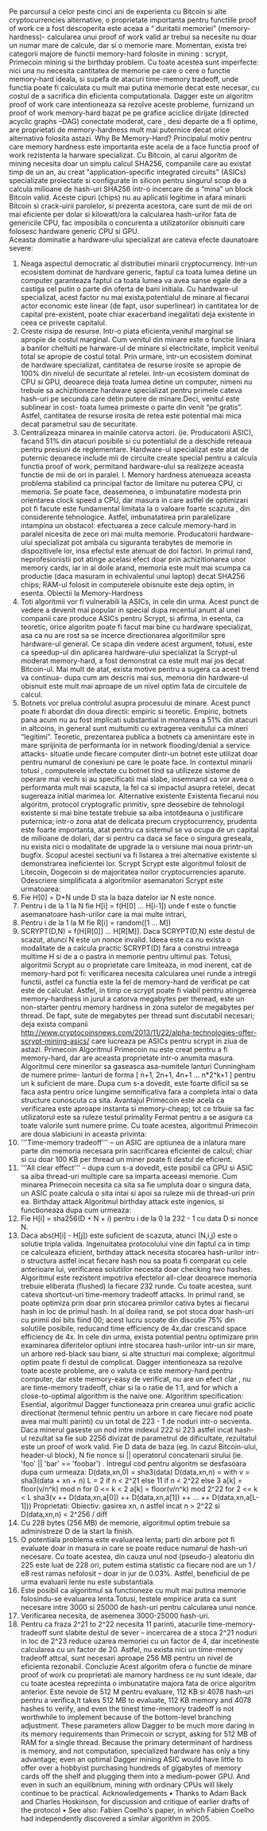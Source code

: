 
Pe parcursul a celor peste cinci ani de experienta cu Bitcoin si alte cryptocurrencies alternative, o proprietate importanta pentru functiile proof of work ce a fost descoperita este aceaa a “ duritatii memoriei” (memory-hardness)- calcularea unui proof of work valid ar trebui sa necesite nu doar un numar mare de calcule, dar si o memorie mare. Momentan, exista trei categorii majore de functii memory-hard folosite in mining : scrypt, Primecoin mining si the birthday problem. Cu toate acestea sunt imperfecte: nici una nu necesita cantitatea de memorie pe care o cere o functie memory-hard ideala, si supefa de atacuri time-memory tradeoff, unde functia poate fi calculata cu mult mai putina memorie decat este necesar, cu costul de a sacrifica din eficienta computationala. 
Dagger este un algoritm proof of work care intentioneaza sa rezolve aceste probleme, furnizand un proof of work memory-hard bazat pe pe grafice aciclice dirijate (directed acyclic graphs –DAG) conectate moderat, care , desi departe de a fi optime, are proprietati de memory-hardness mult mai puternice decat orice alternativa folosita astazi.
Why Be Memory-Hard?
Principalul motiv pentru care memory hardness este importanta este acela de a face functia proof of work rezistenta la harware specializat. Cu Bitcoin, al carui algoritm de mining necesita doar un simplu calcul SHA256, companiile care au existat timp de un an, au creat "application-specific integrated circuits" (ASICs) specializate proiectate si configurate in silicon pentru singurul scop de a calcula milioane de hash-uri SHA256 intr-o incercare de a “mina” un block Bitcoin valid. Aceste cipuri (chips) nu au aplicatii legitime in afara minarii Bitcoin si crack-uirii parolelor, si prezenta acestora, care sunt de mii de ori mai eficiente per dolar si kilowatt/ora la calcularea hash-urilor fata de genericile CPU, fac imposibila o concurenta a utilizatorilor obisnuiti care folosesc hardware generic CPU si GPU.  
Aceasta dominatie a hardware-ului specializat are cateva efecte daunatoare severe:
1.	Neaga aspectul democratic al distributiei minarii cryptocurrency. Intr-un ecosistem dominat de hardvare generic, faptul ca toata lumea detine un computer garanteaza faptul ca toata lumea va avea sanse egale de a castiga cel putin o parte din oferta de bani initiala. Cu hardware-ul specializat, acest factor nu mai exista;potentialul de minare al fiecarui actor economic este linear (de fapt, usor superlinear) in cantitatea lor de capital pre-existent, poate chiar exacerband inegalitati deja existente in ceea ce priveste capitalul. 
2.	Creste risipa de resurse. Intr-o piata eficienta,venitul marginal se apropie de costul marginal. Cum venitul din minare este o functie liniara a banilor cheltuiti pe harware-ul de minare si electricitate, implicit venitul total se apropie de costul total. Prin urmare, intr-un ecosistem dominat de hardware specializat, cantitatea de resurse irosite se apropie de 100% din nivelul de securitate al retelei. Intr-un ecosistem dominat de CPU si GPU, deoarece deja toata lumea detine un computer, nimeni nu trebuie sa achizitioneze hardware specializat pentru primele  cateva hash-uri pe secunda care detin putere de minare.Deci, venitul este sublinear in cost- toata lumea primeste o parte din venit “pe gratis”. Astfel, cantitatea de resurse irosita de retea este potential mai mica decat parametrul sau de securitate. 
3.	Centralizeaza minarea in mainile catorva actori. (ie. Producatorii ASIC), facand 51% din atacuri posibile si cu potentialul de a deschide reteaua pentru presiuni de reglementare.
Hardware-ul specializat este atat de puternic deoarece include mii de circuite create special pentru a calcula functia proof of work, permitand hardware-ului sa realizeze aceasta functie de mii de ori in paralel. l. Memory hardness atenueaza aceasta problema stabilind ca principal factor de limitare nu puterea CPU, ci memoria. Se poate face, deasemenea, o imbunatatire modesta prin orientarea clock speed a CPU, dar masura in care astfel de optimizari pot fi facute este fundamental limitata la o valoare foarte scazuta , din considerente tehnologice. Astfel, imbunatatirea prin paralelizare intampina un obstacol: efectuarea a zece calcule memory-hard in paralel nicesita de zece ori mai multa memorie. Producatorii hardware-ului specializat pot ambala cu siguranta terabytes de memorie in dispozitivele lor, insa efectul este atenuat de doi factori. In primul rand, neprofesionistii pot atinge acelasi efect doar prin achizitionarea unor memory cards, iar in al doile arand, memoria este mult mai scumpa ca productie (daca masuram in echivalentul unui laptop) decat SHA256 chips; RAM-ul folosit in computerele obisnuite este deja optim, in esenta.
Obiectii la Memory-Hardness
1.	Toti algoritmii vor fi vulnerabili la ASICs, in cele din urma. Acest punct de vedere a devenit mai popular in special dupa recentul anunt al unei companii care produce ASICs pentru Scrypt, si afirma, in esenta, ca teoretic, orice algoritm poate fi facut mai bine cu hardware specializat, asa ca nu are rost sa se incerce directionarea algoritmilor spre hardware-ul general. Ce scapa din vedere acest argument, totusi, este ca speedup-ul din aplicarea hardware-ului specializat la Scrypt-ul moderat memory-hard, a fost demonstrat ca este mult mai jos decat Bitcoin-ul. Mai mult de atat, exista motive pentru a sugera ca acest trend va continua- dupa cum am descris mai sus, memoria din hardware-ul obisnuit este mult mai aproape de un nivel optim fata de circuitele de calcul. 
2.	Botnets vor prelua controlul asupra procesului de minare. Acest punct poate fi abordat din doua directii: empiric si teoretic. Empiric, botnets pana acum nu au fost implicati substantial in montarea a 51% din atacuri in altcoins, in general sunt multumiti cu extragerea venitului ca mineri “legitimi”. Teoretic, prezentarea publica a botnets ca amenintare este in mare sprijinita  de performanta lor in network flooding/denial a service attacks- situatie unde fiecare computer dintr-un botnet este utilizat doar pentru numarul de conexiuni pe care le poate face. In contextul minarii totusi , computerele infectate cu botnet tind sa utilizeze sisteme de operare mai vechi si au specificatii mai slabe, insemnand ca vor avea o performanta mult mai scazuta, la fel ca si impactul asupra retelei, decat sugereaza initial marimea lor. 
Alternative existente
Existenta fiecarui nou algoritm, protocol cryptografic primitiv, spre deosebire de tehnologii existente si mai bine testate trebuie sa aiba intotdeauna o justificare puternica; intr-o zona atat de delicata precum cryptocurrency, prudenta este foarte importanta, atat pentru ca sistemul se va ocupa de un capital de milioane de dolari, dar si pentru ca daca se face o singura greseala, nu exista nici o modalitate de upgrade la o versiune mai noua printr-un bugfix. Scopul acestei sectiuni va fi listarea a trei alternative existente si demonstrarea ineficientei lor.
Scrypt
Scrypt este algoritmul folosit de Litecoin, Dogecoin si de majoritatea noilor cryptocurrencies aparute. Odescriere simplificata a algoritmilor asemanatori Scrypt este urmatoarea:
1.	Fie H[0] = D+N unde D sta la baza datelor iar N este nonce.
2.	Pentru  i de la 1 la  N fie H[i] = f(H[0] ... H[i-1]) unde  f este o functie asemanatoare hash-urilor care ia mai multe intrari,
3.	Pentru i de la 1 la M fie R[i] = random([1 ... M])
4.	SCRYPT(D,N) = f(H[R[0]] ... H[R[M]]. Daca  SCRYPT(D,N) este destul de scazut, atunci N este un nonce invalid.
Ideea este ca nu exista o modalitate de a calcula practic SCRYPT(D) fara a construi intreaga multime H si de a o pastra in memorie pentru ultimul pas. Totusi, algoritmii Scrypt au o proprietate care limiteaza, in mod inerent, cat de memory-hard pot fi: verificarea necesita calcularea unei runde a intregii functii, astfel ca functia este la fel de memory-hard de verificat pe cat este de calculat. Astfel, in timp ce scrypt poate fi viabil pentru atingerea memory-hardness in jurul a catorva megabytes per theread, este un non-starter pentru memory hardness in zona sutelor de megabytes per thread. De fapt, sute de megabytes per thread sunt discutabil necesari; deja exista companii http://www.cryptocoinsnews.com/2013/11/22/alpha-technologies-offer-scrypt-mining-asics/ care lucreaza pe ASICs pentru scrypt in ziua de astazi.
Primecoin
Algoritmul Primecoin nu este creat pentru a fi memory-hard, dar are aceasta proprietate intr-o anumita masura. Algoritmul cere minerilor sa gaseasca asa-numitele lanturi Cunningham de numere prime- lanturi de forma [ n+1, 2n+1, 4n+1 ... n*2^k+1 ] pentru un  k  suficient de mare. Dupa cum s-a dovedit, este foarte dificil sa se faca asta pentru orice lungime semnificativa fara a completa intai o data structure cunoscuta ca sita. Avantajul Primecoin este acela ca verificarea este aproape instanta si memory-cheap; tot ce trbuie sa fac utilizatorul este sa ruleze testul primality Fermat pentru a se asigura ca toate valorile sunt numere prime. Cu toate acestea, algoritmul Primecoin are doua slabiciuni in aceasta privinta:
1.	'''Time-memory tradeoff''' – un ASIC are optiunea de a inlatura mare parte din memoria necesara prin sacrificarea eficientei de calcul; chiar si cu doar 100 KB per thread un miner poate fi destul de eficient.
2.	'''All clear effect''' – dupa cum s-a dovedit, este posibil ca GPU si ASIC sa aiba thread-uri multiple care sa imparta aceeasi memorie. Cum minarea Primecoin necesita ca sita sa fie umpluta doar o singura data, un ASIC poate calcula o sita intai si apoi sa ruleze mii de thread-uri prin ea.
Birthday attack
Algoritmul birthday attack este ingenios, si functioneaza dupa cum urmeaza:
1.	Fie H[i] = sha256(D + N + i) pentru i de la  0 la  232 - 1 cu  data D si nonce N.
2.	Daca abs(H[i] - H[j]) este suficient de scazuta, atunci (N,i,j) este o solutie tripla valida.
Ingenuitatea protocolului vine din faptul ca in timp ce calculeaza eficient, birthday attack necesita stocarea hash-urilor intr-o structura astfel incat fiecare hash nou sa poata fi comparat cu cele anterioare lui, verificarea solutiilor necesita doar checking two hashes. Algoritmul este rezistent impotriva efectelor all-clear deoarece memoria trebuie eliberata (flushed) la fiecare  232 runde. Cu toate acestea, sunt cateva shortcut-uri time-memory tradeoff attacks. In primul rand, se poate optimiza prin doar prin stocarea primilor cativa bytes ai fiecarui hash in loc de primul hash. In al doilea rand, se pot stoca doar hash-uri cu primii doi bits fiind 00; acest lucru scoate din discutie 75% din solutiile posibile, reducand time efficiency de 4x,dar crescand space efficiency de 4x. In cele din urma, exista potential pentru optimizare prin examinarea diferitelor optiuni intre stocarea hash-urilor intr-un sir mare, un arbore red-black sau bianr, si alte structuri mai complexe; algoritmul optim poate fi destul de complicat.
 Dagger intentioneaza sa rezolve toate aceste probleme, are o valuta ce este memory-hard pentru computer, dar este memory-easy de verificat, nu are un efect clar , nu are time-memory tradeoff, chiar si la o ratie de 1:1, and for which a close-to-optimal algorithm is the naive one.
Algorithm specification:
Esential, algoritmul Dagger functioneaza prin crearea unui grafic aciclic directionat (termenul tehnic pentru un arbore in care fiecare nod poate avea mai multi parinti) cu un total de 223 - 1 de noduri intr-o secventa. Daca minerul gaseste un nod intre indexul 222 si 223 astfel incat hash-ul rezultat sa fie sub 2256 divizat de parametrul de dificultate, rezultatul este un proof of work valid.
Fie  D data de baza (eg. In cazul Bitcoin-ului, header-ul block), N fie  nonce si  || operatorul concatenarii sirului (ie. 'foo' || 'bar' == 'foobar') . Intregul cod pentru algoritm se desfasoara dupa cum urmeaza: 
D(data,xn,0) = sha3(data)
D(data,xn,n) =
    with v = sha3(data + xn + n)
         L = 2 if n < 2^21 else 11 if n < 2^22 else 3
         a[k] = floor(v/n^k) mod n for 0 <= k < 2
         a[k] = floor(v/n^k) mod 2^22 for 2 <= k < L
    sha3(v ++ D(data,xn,a[0]) ++ D(data,xn,a[1]) ++ ... ++ D(data,xn,a[L-1]))
Proprietati:
Obiectiv: gasirea xn, n astfel incat n > 2^22 si  D(data,xn,n) &lt; 2^256 / diff
1.	Cu  228 bytes (256 MB) de memorie, algoritmul optim trebuie sa administreze D  de la start la finish. 
2.	O potentiala problema este evaluarea lenta; parti din arbore pot fi evaluate doar in masura in care se poate reduce numarul de hash-uri necesare. Cu toate acestea, din cauza unul nod (pseudo-) aleatoriu din  225 este luat de 228 ori, putem estima statistic ca fiecare nod are  un  1 / e8 rest ramas nefolosit – doar in jur de 0.03%. Astfel, beneficiul de pe urma evaluarii lente nu este substantiala. 
3.	Este posibil ca algoritmul sa functioneze cu mult mai putina memorie folosindu-se evaluarea lenta.Totusi, testele empirice arata ca sunt necesare intre 3000 si 25000 de hash-uri pentru calcularea unui nonce. 
4.	Verificarea necesita, de asemenea 3000-25000 hash-uri. 
5.	Pentru ca fraza 2^21 to 2^22 necesita 11 parinti, atacurile time-memory-tradeoff sunt slabite destul de sever – incercarea de a stoca 2^21 noduri in loc de 2^23 reduce uzarea memoriei cu un factor de 4, dar incetineste calcularea cu un factor de 20. Astfel, nu exista nici un time-memory tradeoff attcal, sunt necesari aproape 256 MB pentru un nivel de eficienta rezonabil. 
Concluzie
Acest algoritm ofera o functie de minare proof of work cu proprietati ale mamory hardness ce nu sunt ideale, dar cu toate acestea reprezinta o imbunatatire majora fata de orice algoritm anterior. Este nevoie de 512 M pentru evaluare, 112 KB si 4078 hash-uri pentru a verifica,It takes 512 MB to evaluate, 112 KB memory and 4078 hashes to verify, and even the tinest time-memory tradeoff is not worthwhile to implement because of the bottom-level branching adjustment. These parameters allow Dagger to be much more daring in its memory requirements than Primecoin or scrypt, asking for 512 MB of RAM for a single thread. Because the primary determinant of hardness is memory, and not computation, specialized hardware has only a tiny advantage; even an optimal Dagger mining ASIC would have little to offer over a hobbyist purchasing hundreds of gigabytes of memory cards off the shelf and plugging them into a medium-power GPU. And even in such an equilibrium, mining with ordinary CPUs will likely continue to be practical.
Acknowledgements
•	Thanks to Adam Back and Charles Hoskinson, for discussion and critique of earlier drafts of the protocol
•	See also: Fabien Coelho's paper, in which Fabien Coelho had independently discovered a similar algorithm in 2005.
